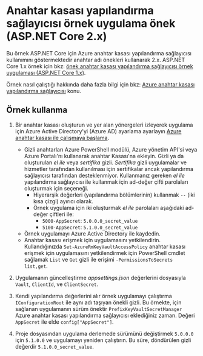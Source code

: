 # <a name="prefix-key-vault-configuration-provider-sample-application-aspnet-core-2x"></a>Anahtar kasası yapılandırma sağlayıcısı örnek uygulama önek (ASP.NET Core 2.x)

Bu örnek ASP.NET Core için Azure anahtar kasası yapılandırma sağlayıcısı kullanımını göstermektedir anahtar adı önekleri kullanarak 2.x. ASP.NET Core 1.x örnek için bkz: [önek anahtar kasası yapılandırma sağlayıcısı örnek uygulaması (ASP.NET Core 1.x)](https://github.com/aspnet/Docs/tree/master/aspnetcore/security/key-vault-configuration/samples/key-name-prefix-sample/1.x).

Örnek nasıl çalıştığı hakkında daha fazla bilgi için bkz: [Azure anahtar kasası yapılandırma sağlayıcısı](xref:security/key-vault-configuration) konu.

## <a name="using-the-sample"></a>Örnek kullanma
1. Bir anahtar kasası oluşturun ve yer alan yönergeleri izleyerek uygulama için Azure Active Directory'yi (Azure AD) ayarlama ayarlayın [Azure anahtar kasası ile çalışmaya başlama](https://azure.microsoft.com/documentation/articles/key-vault-get-started/).
   * Gizli anahtarları Azure PowerShell modülü, Azure yönetim API'si veya Azure Portalı'nı kullanarak anahtar Kasası'na ekleyin. Gizli ya da oluşturulan *el ile* veya *sertifika* gizli. *Sertifika* gizli uygulamalar ve hizmetler tarafından kullanılması için sertifikalar ancak yapılandırma sağlayıcısı tarafından desteklenmiyor. Kullanmanız gereken *el ile* yapılandırma sağlayıcısı ile kullanmak için ad-değer çifti parolaları oluşturmak için seçeneği.
     * Hiyerarşik değerleri (yapılandırma bölümlerinin) kullanmak `--` (iki kısa çizgi) ayırıcı olarak.
     * Örnek uygulama için iki oluşturmak *el ile* parolaları aşağıdaki ad-değer çiftleri ile:
       * `5000-AppSecret`: `5.0.0.0_secret_value`
       * `5100-AppSecret`: `5.1.0.0_secret_value`
   * Örnek uygulamayı Azure Active Directory ile kaydedin.
   * Anahtar kasası erişmek için uygulamasını yetkilendirin. Kullandığınızda `Set-AzureRmKeyVaultAccessPolicy` anahtar kasası erişmek için uygulamasını yetkilendirmek için PowerShell cmdlet sağlamak `List` ve `Get` gizli ile erişimi `-PermissionsToSecrets list,get`.

2. Uygulamanın güncelleştirme *appsettings.json* değerlerini dosyasıyla `Vault`, `ClientId`, ve `ClientSecret`.
3. Kendi yapılandırma değerlerini alır örnek uygulamayı çalıştırma `IConfigurationRoot` ile aynı adı taşıyan önekli gizli. Bu örnekte, için sağlanan uygulamanın sürüm önektir `PrefixKeyVaultSecretManager` Azure anahtar kasası yapılandırma sağlayıcısı eklediğiniz zaman. Değeri `AppSecret` ile elde `config["AppSecret"]`.
4. Proje dosyasından uygulama derlemede sürümünü değiştirmek `5.0.0.0` için `5.1.0.0` ve uygulamayı yeniden çalıştırın. Bu süre, döndürülen gizli değerdir `5.1.0.0_secret_value`.
